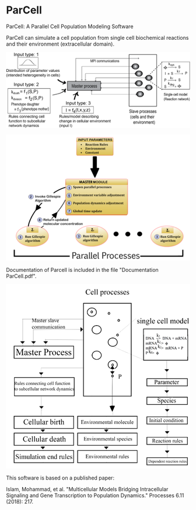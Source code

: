 [//]: # (Image References)
[image1]: ./image/Schematic1.png
[image2]: ./image/Schematic2.png
[image3]: ./image/Schematic3.png

# ParCell
ParCell: A Parallel Cell Population Modeling Software

ParCell can simulate a cell population from single cell biochemical reactions and their environment (extracellular domain).

![alt text][image1]

![alt text][image2]

Documentation of Parcell is included in the file "Documentation ParCell.pdf".

![alt text][image3]

This software is based on a published paper:

Islam, Mohammad, et al. "Multicellular Models Bridging Intracellular Signaling and Gene Transcription to Population Dynamics." Processes 6.11 (2018): 217.

